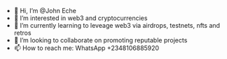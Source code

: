 - 👋 Hi, I’m @John Eche
- 👀 I’m interested in web3 and cryptocurrencies
- 🌱 I’m currently learning to leveage web3 via airdrops, testnets, nfts and retros
- 💞️ I’m looking to collaborate on promoting reputable projects
- 📫 How to reach me: WhatsApp +2348106885920
<!---
John-Eche/John-Eche is a ✨ special ✨ repository because its `README.md` (this file) appears on your GitHub profile.
You can click the Preview link to take a look at your changes.
--->
